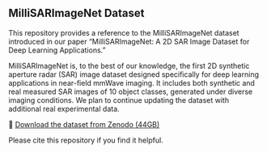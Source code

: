 ## MilliSARImageNet Dataset

This repository provides a reference to the MilliSARImageNet dataset introduced in our paper “MilliSARImageNet: A 2D SAR Image Dataset for Deep Learning Applications.”

MilliSARImageNet is, to the best of our knowledge, the first 2D synthetic aperture radar (SAR) image dataset designed specifically for deep learning applications in near-field mmWave imaging. It includes both synthetic and real measured SAR images of 10 object classes, generated under diverse imaging conditions. We plan to continue updating the dataset with additional real experimental data.

🔗 [Download the dataset from Zenodo (44GB)](fdasfsa)

Please cite this repository if you find it helpful.
